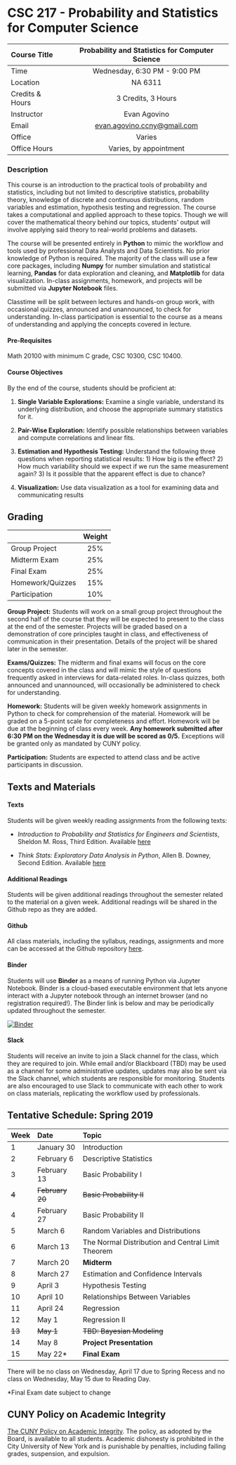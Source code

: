 # CSC 217 - Probability and Statistics for Computer Science

| Course Title | Probability and Statistics for Computer Science|
| :--- | :---: |
| Time | Wednesday, 6:30 PM - 9:00 PM |
| Location | NA 6311 |
| Credits & Hours | 3 Credits, 3 Hours |
| Instructor | Evan Agovino |
| Email | evan.agovino.ccny@gmail.com |
| Office | Varies |
| Office Hours | Varies, by appointment |

### Description

This course is an introduction to the practical tools of probability and statistics, including but not limited to descriptive statistics, probability theory, knowledge of discrete and continuous distributions, random variables and estimation, hypothesis testing and regression. The course takes a computational and applied approach to these topics. Though we will cover the mathematical theory behind our topics, students' output will involve applying said theory to real-world problems and datasets.

The course will be presented entirely in **Python** to mimic the workflow and tools used by professional Data Analysts and Data Scientists. No prior knowledge of Python is required. The majority of the class will use a few core packages, including **Numpy** for number simulation and statistical learning, **Pandas** for data exploration and cleaning, and **Matplotlib** for data visualization. In-class assignments, homework, and projects will be submitted via **Jupyter Notebook** files.

Classtime will be split between lectures and hands-on group work, with occasional quizzes, announced and unannounced, to check for understanding. In-class participation is essential to the course as a means of understanding and applying the concepts covered in lecture.

#### Pre-Requisites

Math 20100 with minimum C grade, CSC 10300, CSC 10400.

#### Course Objectives

By the end of the course, students should be proficient at:

1. **Single Variable Explorations:** Examine a single variable, understand its underlying distribution, and choose the appropriate summary statistics for it.

2. **Pair-Wise Exploration:** Identify possible relationships between variables and compute correlations and linear fits.

3. **Estimation and Hypothesis Testing:** Understand the following three questions when reporting statistical results: 1) How big is the effect? 2) How much variability should we expect if we run the same measurement again? 3) Is it possible that the apparent effect is due to chance?

4. **Visualization:** Use data visualization as a tool for examining data and communicating results

## Grading

|      | Weight |
| :--- | :---: |
| Group Project | 25% |
| Midterm Exam | 25% |
| Final Exam | 25% |
| Homework/Quizzes | 15% |
| Participation | 10% |

**Group Project:** Students will work on a small group project throughout the second half of the course that they will be expected to present to the class at the end of the semester. Projects will be graded based on a demonstration of core principles taught in class, and effectiveness of communication in their presentation. Details of the project will be shared later in the semester.

**Exams/Quizzes:** The midterm and final exams will focus on the core concepts covered in the class and will mimic the style of questions frequently asked in interviews for data-related roles. In-class quizzes, both announced and unannounced, will occasionally be administered to check for understanding.

**Homework:** Students will be given weekly homework assignments in Python to check for comprehension of the material. Homework will be graded on a 5-point scale for completeness and effort. Homework will be due at the beginning of class every week. **Any homework submitted after 6:30 PM on the Wednesday it is due will be scored as 0/5.** Exceptions will be granted only as mandated by CUNY policy.

**Participation:** Students are expected to attend class and be active participants in discussion.


## Texts and Materials

#### Texts

Students will be given weekly reading assignments from the following texts:

- *Introduction to Probability and Statistics for Engineers and Scientists*, Sheldon M. Ross, Third Edition. Available [here](http://www.r-5.org/files/books/computers/algo-list/statistics/Sheldon_Ross-Introduction_to_Probability_and_Statistics-EN.pdf)

- *Think Stats: Exploratory Data Analysis in Python*, Allen B. Downey, Second Edition. Available [here](http://greenteapress.com/thinkstats2/thinkstats2.pdf)

#### Additional Readings

Students will be given additional readings throughout the semester related to the material on a given week. Additional readings will be shared in the Github repo as they are added.

#### Github

All class materials, including the syllabus, readings, assignments and more can be accessed at the Github repository [here](https://github.com/CSC217/spring_2019).

#### Binder

Students will use **Binder** as a means of running Python via Jupyter Notebook. Binder is a cloud-based executable environment that lets anyone interact with a Jupyter notebook through an internet browser (and no registration required!). The Binder link is below and may be periodically updated throughout the semester.


[![Binder](https://mybinder.org/badge_logo.svg)](https://mybinder.org/v2/gh/CSC217/spring_2019/master)

#### Slack

Students will receive an invite to join a Slack channel for the class, which they are required to join. While email and/or Blackboard (TBD) may be used as a channel for some administrative updates, updates may also be sent via the Slack channel, which students are responsible for monitoring. Students are also encouraged to use Slack to communicate with each other to work on class materials, replicating the workflow used by professionals.

## Tentative Schedule: Spring 2019

| Week | Date| Topic|
| :--- | :--- | :--- |
| 1 | January 30 | Introduction |
| 2 | February 6 | Descriptive Statistics |
| 3 | February 13 | Basic Probability I |
| ~~4~~ | ~~February 20~~ | ~~Basic Probability II~~ |
| 4 | February 27 | Basic Probability II |
| 5 | March 6 | Random Variables and Distributions |
| 6 | March 13 | The Normal Distribution and Central Limit Theorem |
| 7 | March 20 | **Midterm**
| 8 | March 27 | Estimation and Confidence Intervals
| 9 | April 3 | Hypothesis Testing
| 10 | April 10 | Relationships Between Variables
| 11 | April 24 | Regression
| 12 | May 1 | Regression II
| ~~13~~ | ~~May 1~~ | ~~TBD: Bayesian Modeling~~|
| 14 | May 8 | **Project Presentation**
| 15 | May 22* | **Final Exam**

There will be no class on Wednesday, April 17 due to Spring Recess and no class on Wednesday, May 15 due to Reading Day.

\*Final Exam date subject to change

## CUNY Policy on Academic Integrity
[The CUNY Policy on Academic Integrity](http://web.cuny.edu/academics/info-central/policies/academic-integrity.pdf). The policy, as adopted by the Board, is available to all students. Academic dishonesty is prohibited in the City University of New York and is punishable by penalties, including failing grades, suspension, and expulsion.
